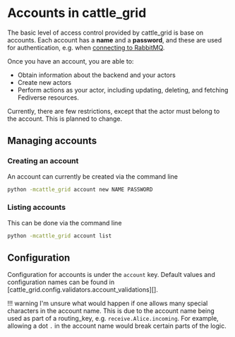 # Accounts in cattle_grid

The basic level of access control provided by
cattle_grid is base on accounts. Each account has a
__name__ and a __password__, and these are used for
authentication, e.g. when [connecting to RabbitMQ](reference/rabbitmq.md).

Once you have an account, you are able to:

- Obtain information about the backend and your actors
- Create new actors
- Perform actions as your actor, including updating, deleting, and fetching Fediverse resources.

Currently, there are few restrictions, except that the
actor must belong to the account. This is planned to change.

## Managing accounts

### Creating an account

An account can currently be created via the command line

```bash
python -mcattle_grid account new NAME PASSWORD
```

### Listing accounts

This can be done via the command line

```bash
python -mcattle_grid account list
```

## Configuration

Configuration for accounts is under the `account` key. Default values
and configuration names can be found in
[cattle_grid.config.validators.account_validations][].

!!! warning
    I'm unsure what would happen if one allows many special characters
    in the account name. This is due to the account name being
    used as part of a routing_key, e.g. `receive.Alice.incoming`.
    For example, allowing a dot `.` in the account name would
    break certain parts of the logic.
